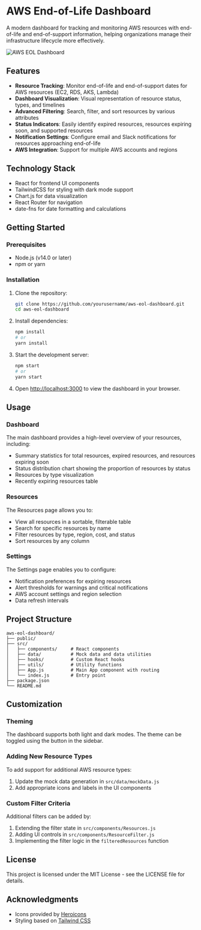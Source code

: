 # AWS End-of-Life Dashboard

A modern dashboard for tracking and monitoring AWS resources with end-of-life and end-of-support information, helping organizations manage their infrastructure lifecycle more effectively.

![AWS EOL Dashboard](/public/dashboard-preview.png)

## Features

- **Resource Tracking**: Monitor end-of-life and end-of-support dates for AWS resources (EC2, RDS, AKS, Lambda)
- **Dashboard Visualization**: Visual representation of resource status, types, and timelines
- **Advanced Filtering**: Search, filter, and sort resources by various attributes
- **Status Indicators**: Easily identify expired resources, resources expiring soon, and supported resources
- **Notification Settings**: Configure email and Slack notifications for resources approaching end-of-life
- **AWS Integration**: Support for multiple AWS accounts and regions

## Technology Stack

- React for frontend UI components
- TailwindCSS for styling with dark mode support
- Chart.js for data visualization
- React Router for navigation
- date-fns for date formatting and calculations

## Getting Started

### Prerequisites

- Node.js (v14.0 or later)
- npm or yarn

### Installation

1. Clone the repository:
   ```bash
   git clone https://github.com/yourusername/aws-eol-dashboard.git
   cd aws-eol-dashboard
   ```

2. Install dependencies:
   ```bash
   npm install
   # or
   yarn install
   ```

3. Start the development server:
   ```bash
   npm start
   # or
   yarn start
   ```

4. Open [http://localhost:3000](http://localhost:3000) to view the dashboard in your browser.

## Usage

### Dashboard

The main dashboard provides a high-level overview of your resources, including:
- Summary statistics for total resources, expired resources, and resources expiring soon
- Status distribution chart showing the proportion of resources by status
- Resources by type visualization
- Recently expiring resources table

### Resources

The Resources page allows you to:
- View all resources in a sortable, filterable table
- Search for specific resources by name
- Filter resources by type, region, cost, and status
- Sort resources by any column

### Settings

The Settings page enables you to configure:
- Notification preferences for expiring resources
- Alert thresholds for warnings and critical notifications
- AWS account settings and region selection
- Data refresh intervals

## Project Structure

```
aws-eol-dashboard/
├── public/
├── src/
│   ├── components/     # React components
│   ├── data/           # Mock data and data utilities
│   ├── hooks/          # Custom React hooks
│   ├── utils/          # Utility functions
│   ├── App.js          # Main App component with routing
│   └── index.js        # Entry point
├── package.json
└── README.md
```

## Customization

### Theming

The dashboard supports both light and dark modes. The theme can be toggled using the button in the sidebar.

### Adding New Resource Types

To add support for additional AWS resource types:
1. Update the mock data generation in `src/data/mockData.js`
2. Add appropriate icons and labels in the UI components

### Custom Filter Criteria

Additional filters can be added by:
1. Extending the filter state in `src/components/Resources.js`
2. Adding UI controls in `src/components/ResourceFilter.js`
3. Implementing the filter logic in the `filteredResources` function

## License

This project is licensed under the MIT License - see the LICENSE file for details.

## Acknowledgments

- Icons provided by [Heroicons](https://heroicons.com/)
- Styling based on [Tailwind CSS](https://tailwindcss.com/)